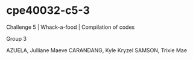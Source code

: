 # cpe40032-c5-3
Challenge 5 | Whack-a-food | Compilation of codes

Group 3

AZUELA, Julliane Maeve
CARANDANG, Kyle Kryzel
SAMSON, Trixie Mae
